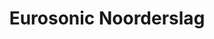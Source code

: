 ---
layout: festival
title: Eurosonic Noorderslag
description: Groningen (The Netherlands) 
description2: 16-17 JANUARY 2019
categories: festivals
photo: Jorn Baars

facebook_url: https://www.facebook.com/lovaalvildemusic/
instagram_url: https://www.instagram.com/lovaalvilde/
twitter_url: https://twitter.com/lovaalvilde/

youtubeId1: te4L-fpqdBs
youtubeId2: LA-O4m3ANWo
youtubeId3: HvQiqXsDfJ4

image: assets/images/esns.jpg
---